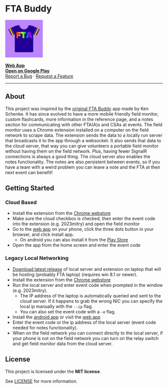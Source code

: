 # FTA Buddy
<img src="shared/logo.svg" alt="Logo" width="120" height="120">

<a href="https://ftabuddy.com/app/"><strong>Web App</strong></a>
<br />
<a href="https://play.google.com/store/apps/details?id=com.filipkin.ftahelper"><strong>Open on Google Play</strong></a>
<br />
<a href="https://github.com/Filip-Kin/fta-buddy/issues/new?assignees=&labels=bug&template=01_BUG_REPORT.md&title=bug%3A+">Report a Bug</a>
·
<a href="https://github.com/Filip-Kin/fta-buddy/issues/new?assignees=&labels=enhancement&template=02_FEATURE_REQUEST.md&title=feat%3A+">Request a Feature</a>

---

## About

This project was inspired by the [original FTA Buddy](https://github.com/kenschenke/FTA-Buddy-Android) app made by Ken Schenke.
It has since evolved to have a more mobile friendly field monitor, custom flashcards, more information in the reference page, and a notes section for communicating with other FTA(A)s and CSAs at events.
The field monitor uses a Chrome extension installed on a computer on the field network to scrape data. The extension sends the data to a locally run server that broadcasts it to the app through a websocket. It also sends that data to the cloud server, that way you can give volunteers a portable field monitor without having them on the field network. Plus, having fewer SignalR connections is always a good thing.
The cloud server also enables the notes functionality. The notes are also persistent between events, so if you have a team with a weird problem you can leave a note and the FTA at their next event can benefit!

## Getting Started

### Cloud Based
- Install the extension from the [Chrome webstore](https://chrome.google.com/webstore/detail/fta-buddy/kddnhihfpfnehnnhbkfajdldlgigohjc)
- Make sure the cloud checkbox is checked, then enter the event code into the extension (e.g. 2023mitry) and open the field monitor
- Go to the [web app](https://ftabuddy.com/app/) on your phone, click the three dots button in your browser, and click install app.
    - On android you can also install it from the [Play Store](https://play.google.com/store/apps/details?id=com.filipkin.ftahelper)
- Open the app from the home screen and enter the event code

### Legacy Local Networking

- [Download latest release](https://github.com/Filip-Kin/FTA-Buddy/releases/latest) of local server and extension on laptop that will be hosting (probably FTA laptop) (requires win 8.1 or newer).
- Install the extension from the [Chrome webstore](https://chrome.google.com/webstore/detail/fta-buddy/kddnhihfpfnehnnhbkfajdldlgigohjc)
- Run the local server and enter event code when prompted in the window (e.g. 2023mitry).
    - The IP address of the laptop is automatically queried and sent to the cloud server. If it happens to grab the wrong NIC you can specify the local ip manually with the `--ip` flag.
    - You can also set the event code with a `-e` flag.
- Install the [android app](https://play.google.com/store/apps/details?id=com.filipkin.ftahelper) or visit the [web app](http://ftabuddy.filipkin.com/app/)
- Enter the event code or the ip address of the local server (event code needed for notes functionality).
- When on the field network you can connect directly to the local server, if your phone is not on the field network you can turn on the relay switch and get field monitor data from the cloud server.

## License

This project is licensed under the **MIT license**.

See [LICENSE](LICENSE) for more information.
